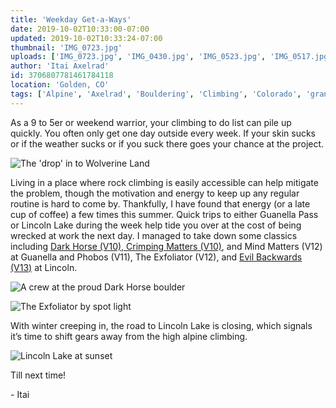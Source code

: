 ```yaml
---
title: 'Weekday Get-a-Ways'
date: 2019-10-02T10:33:00-07:00
updated: 2019-10-02T10:33:24-07:00
thumbnail: 'IMG_0723.jpg'
uploads: ['IMG_0723.jpg', 'IMG_0430.jpg', 'IMG_0523.jpg', 'IMG_0517.jpg']
author: 'Itai Axelrad'
id: 3706807781461784118
location: 'Golden, CO'
tags: ['Alpine', 'Axelrad', 'Bouldering', 'Climbing', 'Colorado', 'granite', 'Guanella', 'Lake', 'Lincoln', 'Pass', 'Summer', 'talus', 'v12', 'v13']
---
```


As a 9 to 5er or weekend warrior, your climbing to do list can pile up quickly. You often only get one day outside every week. If your skin sucks or if the weather sucks or if you suck there goes your chance at the project.

![The 'drop' in to Wolverine Land](uploads/IMG_0723.jpg)

Living in a place where rock climbing is easily accessible can help mitigate the problem, though the motivation and energy to keep up any regular routine is hard to come by. Thankfully, I have found that energy (or a late cup of coffee) a few times this summer. Quick trips to either Guanella Pass or Lincoln Lake during the week help tide you over at the cost of being wrecked at work the next day. I managed to take down some classics including [Dark Horse (V10), Crimping Matters (V10)](https://www.youtube.com/watch?v=d2a-O_7hMow&t=9s), and Mind Matters (V12) at Guanella and Phobos (V11), The Exfoliator (V12), and [Evil Backwards (V13)](https://www.youtube.com/watch?v=tBWv5VM5764&t=7s) at Lincoln.

![A crew at the proud Dark Horse boulder](uploads/IMG_0430.jpg)

![The Exfoliator by spot light](uploads/IMG_0523.jpg)

With winter creeping in, the road to Lincoln Lake is closing, which signals it’s time to shift gears away from the high alpine climbing.

![Lincoln Lake at sunset](uploads/IMG_0517.jpg)

Till next time!

\- Itai
